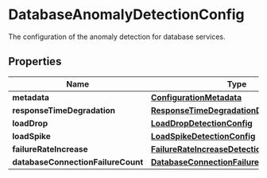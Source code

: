 

# DatabaseAnomalyDetectionConfig

The configuration of the anomaly detection for database services.

## Properties

| Name | Type | Description | Notes |
|------------ | ------------- | ------------- | -------------|
|**metadata** | [**ConfigurationMetadata**](ConfigurationMetadata.md) |  |  [optional] |
|**responseTimeDegradation** | [**ResponseTimeDegradationDetectionConfig**](ResponseTimeDegradationDetectionConfig.md) |  |  |
|**loadDrop** | [**LoadDropDetectionConfig**](LoadDropDetectionConfig.md) |  |  [optional] |
|**loadSpike** | [**LoadSpikeDetectionConfig**](LoadSpikeDetectionConfig.md) |  |  [optional] |
|**failureRateIncrease** | [**FailureRateIncreaseDetectionConfig**](FailureRateIncreaseDetectionConfig.md) |  |  |
|**databaseConnectionFailureCount** | [**DatabaseConnectionFailureDetectionConfig**](DatabaseConnectionFailureDetectionConfig.md) |  |  |



